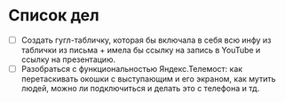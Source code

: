 # Список дел

* [ ] Создать гугл-табличку, которая бы включала в себя всю инфу из таблички из письма + имела бы ссылку на запись в YouTube и ссылку на презентацию.
* [ ] Разобраться с функциональностью Яндекс.Телемост: как перетаскивать окошки с выступающим и его экраном, как мутить людей, можно ли подключиться и делать это с телефона и тд.